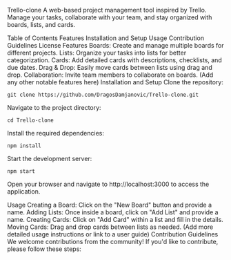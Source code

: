Trello-clone
A web-based project management tool inspired by Trello. Manage your tasks, collaborate with your team, and stay organized with boards, lists, and cards.

Table of Contents
Features
Installation and Setup
Usage
Contribution Guidelines
License
Features
Boards: Create and manage multiple boards for different projects.
Lists: Organize your tasks into lists for better categorization.
Cards: Add detailed cards with descriptions, checklists, and due dates.
Drag & Drop: Easily move cards between lists using drag and drop.
Collaboration: Invite team members to collaborate on boards.
(Add any other notable features here)
Installation and Setup
Clone the repository:

```
git clone https://github.com/DragosDamjanovic/Trello-clone.git
```
Navigate to the project directory:

```
cd Trello-clone
```
Install the required dependencies:

``` 
npm install
```
Start the development server:

```
npm start
```
Open your browser and navigate to http://localhost:3000 to access the application.

Usage
Creating a Board: Click on the "New Board" button and provide a name.
Adding Lists: Once inside a board, click on "Add List" and provide a name.
Creating Cards: Click on "Add Card" within a list and fill in the details.
Moving Cards: Drag and drop cards between lists as needed.
(Add more detailed usage instructions or link to a user guide)
Contribution Guidelines
We welcome contributions from the community! If you'd like to contribute, please follow these steps:
